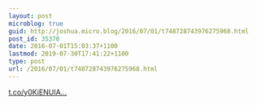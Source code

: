 ```yaml
---
layout: post
microblog: true
guid: http://joshua.micro.blog/2016/07/01/t748728743976275968.html
post_id: 35378
date: 2016-07-01T15:03:37+1100
lastmod: 2019-07-30T17:41:22+1100
type: post
url: /2016/07/01/t748728743976275968.html
---
```

[t.co/y0KiENUIA...](https://t.co/y0KiENUIAR)
